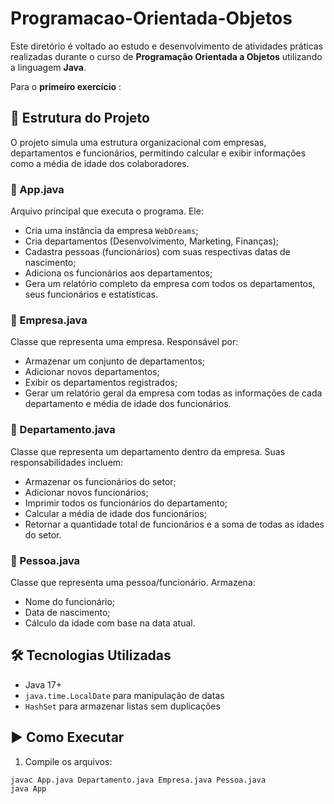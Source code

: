 # Programacao-Orientada-Objetos

Este diretório é voltado ao estudo e desenvolvimento de atividades práticas realizadas durante o curso de **Programação Orientada a Objetos** utilizando a linguagem **Java**.

Para o **primeiro exercício** :

## 📁 Estrutura do Projeto

O projeto simula uma estrutura organizacional com empresas, departamentos e funcionários, permitindo calcular e exibir informações como a média de idade dos colaboradores.

### 🔹 App.java

Arquivo principal que executa o programa. Ele:

- Cria uma instância da empresa `WebDreams`;
- Cria departamentos (Desenvolvimento, Marketing, Finanças);
- Cadastra pessoas (funcionários) com suas respectivas datas de nascimento;
- Adiciona os funcionários aos departamentos;
- Gera um relatório completo da empresa com todos os departamentos, seus funcionários e estatísticas.

### 🔹 Empresa.java

Classe que representa uma empresa. Responsável por:

- Armazenar um conjunto de departamentos;
- Adicionar novos departamentos;
- Exibir os departamentos registrados;
- Gerar um relatório geral da empresa com todas as informações de cada departamento e média de idade dos funcionários.

### 🔹 Departamento.java

Classe que representa um departamento dentro da empresa. Suas responsabilidades incluem:

- Armazenar os funcionários do setor;
- Adicionar novos funcionários;
- Imprimir todos os funcionários do departamento;
- Calcular a média de idade dos funcionários;
- Retornar a quantidade total de funcionários e a soma de todas as idades do setor.

### 🔹 Pessoa.java

Classe que representa uma pessoa/funcionário. Armazena:

- Nome do funcionário;
- Data de nascimento;
- Cálculo da idade com base na data atual.

## 🛠️ Tecnologias Utilizadas

- Java 17+
- `java.time.LocalDate` para manipulação de datas
- `HashSet` para armazenar listas sem duplicações

## ▶️ Como Executar

1. Compile os arquivos:

```bash
javac App.java Departamento.java Empresa.java Pessoa.java
java App
